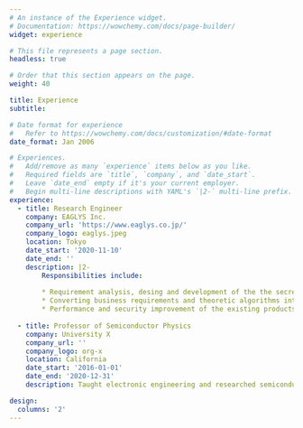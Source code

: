 ```yaml
---
# An instance of the Experience widget.
# Documentation: https://wowchemy.com/docs/page-builder/
widget: experience

# This file represents a page section.
headless: true

# Order that this section appears on the page.
weight: 40

title: Experience
subtitle:

# Date format for experience
#   Refer to https://wowchemy.com/docs/customization/#date-format
date_format: Jan 2006

# Experiences.
#   Add/remove as many `experience` items below as you like.
#   Required fields are `title`, `company`, and `date_start`.
#   Leave `date_end` empty if it's your current employer.
#   Begin multi-line descriptions with YAML's `|2-` multi-line prefix.
experience:
  - title: Research Engineer
    company: EAGLYS Inc.
    company_url: 'https://www.eaglys.co.jp/'
    company_logo: eaglys.jpeg
    location: Tokyo
    date_start: '2020-11-10'
    date_end: ''
    description: |2-
        Responsibilities include:
  
        * Requirement analysis, desing and development of the the secre somputing project[GateDB](https://www.linkedin.com/products/eaglys-inc.-dataarmor-gate-db/)
        * Converting business requirements and theoretic algorithms into PoC.
        * Performance and security improvement of the existing products.
        
  - title: Professor of Semiconductor Physics
    company: University X
    company_url: ''
    company_logo: org-x
    location: California
    date_start: '2016-01-01'
    date_end: '2020-12-31'
    description: Taught electronic engineering and researched semiconductor physics.

design:
  columns: '2'
---
```

